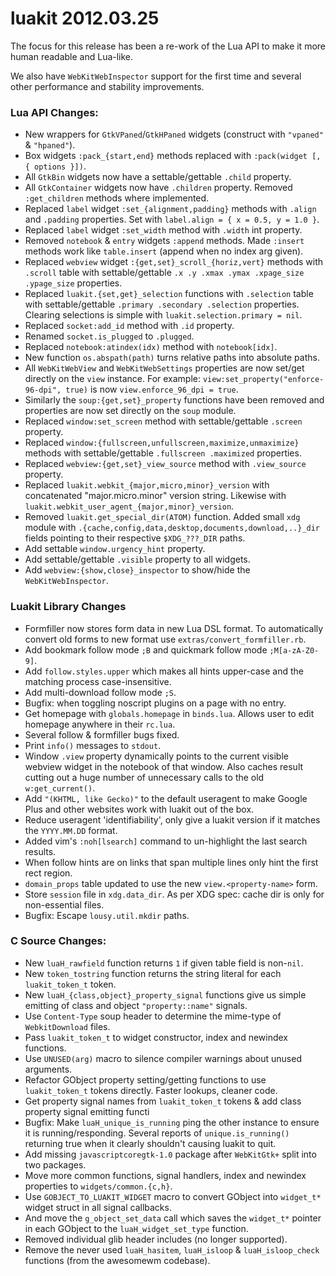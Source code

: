 # luakit 2012.03.25

The focus for this release has been a re-work of the Lua API to make it more
human readable and Lua-like.

We also have `WebKitWebInspector` support for the first time and several other
performance and stability improvements.

### Lua API Changes:

* New wrappers for `GtkVPaned`/`GtkHPaned` widgets (construct with `"vpaned"`
  & `"hpaned"`).
* Box widgets `:pack_{start,end}` methods replaced with `:pack(widget [, {
  options }])`.
* All `GtkBin` widgets now have a settable/gettable `.child` property.
* All `GtkContainer` widgets now have `.children` property. Removed
  `:get_children` methods where implemented.
* Replaced `label` widget `:set_{alignment,padding}` methods with `.align` and
  `.padding` properties. Set with `label.align = { x = 0.5, y = 1.0 }`.
* Replaced `label` widget `:set_width` method with `.width` int property.
* Removed `notebook` & `entry` widgets `:append` methods. Made `:insert`
  methods work like `table.insert` (append when no index arg given).
* Replaced `webview` widget `:{get,set}_scroll_{horiz,vert}` methods with
  `.scroll` table with settable/gettable `.x .y .xmax .ymax .xpage_size
  .ypage_size` properties.
* Replaced `luakit.{set,get}_selection` functions with `.selection` table with
  settable/gettable `.primary .secondary .selection` properties. Clearing
selections is simple with `luakit.selection.primary = nil`.
* Replaced `socket:add_id` method with `.id` property.
* Renamed `socket.is_plugged` to `.plugged`.
* Replaced `notebook:atindex(idx)` method with `notebook[idx]`.
* New function `os.abspath(path)` turns relative paths into absolute paths.
* All `WebKitWebView` and `WebKitWebSettings` properties are now set/get
  directly on the `view` instance. For example:
  `view:set_property("enforce-96-dpi", true)` is now `view.enforce_96_dpi =
  true`.
* Similarly the `soup:{get,set}_property` functions have been removed and
  properties are now set directly on the `soup` module.
* Replaced `window:set_screen` method with settable/gettable `.screen`
  property.
* Replaced `window:{fullscreen,unfullscreen,maximize,unmaximize}` methods with
  settable/gettable `.fullscreen .maximized` properties.
* Replaced `webview:{get,set}_view_source` method with `.view_source`
  property.
* Replaced `luakit.webkit_{major,micro,minor}_version` with concatenated
  "major.micro.minor" version string. Likewise with
`luakit.webkit_user_agent_{major,minor}_version`.
* Removed `luakit.get_special_dir(ATOM)` function. Added small `xdg` module
  with `.{cache,config,data,desktop,documents,download,..}_dir` fields
  pointing to their respective `$XDG_???_DIR` paths.
* Add settable `window.urgency_hint` property.
* Add settable/gettable `.visible` property to all widgets.
* Add `webview:{show,close}_inspector` to show/hide the `WebKitWebInspector`.

### Luakit Library Changes

* Formfiller now stores form data in new Lua DSL format. To automatically
  convert old forms to new format use `extras/convert_formfiller.rb`.
* Add bookmark follow mode `;B` and quickmark follow mode `;M[a-zA-Z0-9]`.
* Add `follow.styles.upper` which makes all hints upper-case and the matching
  process case-insensitive.
* Add multi-download follow mode `;S`.
* Bugfix: when toggling noscript plugins on a page with no entry.
* Get homepage with `globals.homepage` in `binds.lua`. Allows user to edit
  homepage anywhere in their `rc.lua`.
* Several follow & formfiller bugs fixed.
* Print `info()` messages to `stdout`.
* Window `.view` property dynamically points to the current visible webview
  widget in the notebook of that window. Also caches result cutting out a huge
  number of unnecessary calls to the old `w:get_current()`.
* Add `"(KHTML, like Gecko)"` to the default useragent to make Google Plus and
  other websites work with luakit out of the box.
* Reduce useragent 'identifiability', only give a luakit version if it matches
  the `YYYY.MM.DD` format.
* Added vim's `:noh[lsearch]` command to un-highlight the last search results.
* When follow hints are on links that span multiple lines only hint the first
  rect region.
* `domain_props` table updated to use the new `view.<property-name>` form.
* Store `session` file in `xdg.data_dir`. As per XDG spec: cache dir is only
  for non-essential files.
* Bugfix: Escape `lousy.util.mkdir` paths.

### C Source Changes:

* New `luaH_rawfield` function returns `1` if given table field is non-`nil`.
* New `token_tostring` function returns the string literal for each
  `luakit_token_t` token.
* New `luaH_{class,object}_property_signal` functions give us simple emitting
  of class and object `"property::name"` signals.
* Use `Content-Type` soup header to determine the mime-type of
  `WebkitDownload` files.
* Pass `luakit_token_t` to widget constructor, index and newindex functions.
* Use `UNUSED(arg)` macro to silence compiler warnings about unused arguments.
* Refactor GObject property setting/getting functions to use `luakit_token_t`
  tokens directly. Faster lookups, cleaner code.
* Get property signal names from `luakit_token_t` tokens & add class property
  signal emitting functi
* Bugfix: Make `luaH_unique_is_running` ping the other instance to ensure it
  is running/responding. Several reports of `unique.is_running()` returning
  true when it clearly shouldn't causing luakit to quit.
* Add missing `javascriptcoregtk-1.0` package after `WebKitGtk+` split into
  two packages.
* Move more common functions, signal handlers, index and newindex properties
  to `widgets/common.{c,h}`.
* Use `GOBJECT_TO_LUAKIT_WIDGET` macro to convert GObject into `widget_t*`
  widget struct in all signal callbacks.
* And move the `g_object_set_data` call which saves the `widget_t*` pointer in
  each GObject to the `luaH_widget_set_type` function.
* Removed individual glib header includes (no longer supported).
* Remove the never used `luaH_hasitem`, `luaH_isloop` & `luaH_isloop_check`
  functions (from the awesomewm codebase).
